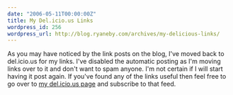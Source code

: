 ```yaml
---
date: "2006-05-11T00:00:00Z"
title: My Del.icio.us Links
wordpress_id: 256
wordpress_url: http://blog.ryaneby.com/archives/my-delicious-links/
---
```

As you may have noticed by the link posts on the blog, I've moved back to del.icio.us for my links. I've disabled the automatic posting as I'm moving links over to it and don't want to spam anyone. I'm not certain if I will start having it post again. If you've found any of the links useful then feel free to go over to <a href="http://del.icio.us/eby">my del.icio.us page</a> and subscribe to that feed.
